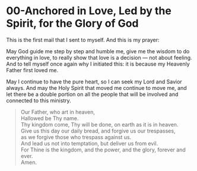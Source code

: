 # 00-Anchored in Love, Led by the Spirit, for the Glory of God

This is the first mail that I sent to myself. And this is my prayer:

May God guide me step by step and humble me, give me the wisdom to do everything in love, to really show that love is a decision — not about feeling. And to tell myself once again why I initiated this: it is because my Heavenly Father first loved me.

May I continue to have the pure heart, so I can seek my Lord and Savior always. And may the Holy Spirit that moved me continue to move me, and let there be a double portion on all the people that will be involved and connected to this ministry.

>Our Father, who art in heaven,<br>
>Hallowed be Thy name.<br>
>Thy kingdom come, Thy will be done, on earth as it is in heaven.<br>
>Give us this day our daily bread, and forgive us our trespasses,<br>
>as we forgive those who trespass against us.<br>
>And lead us not into temptation, but deliver us from evil.<br>
>For Thine is the kingdom, and the power, and the glory, forever and ever.<br>
>Amen.

